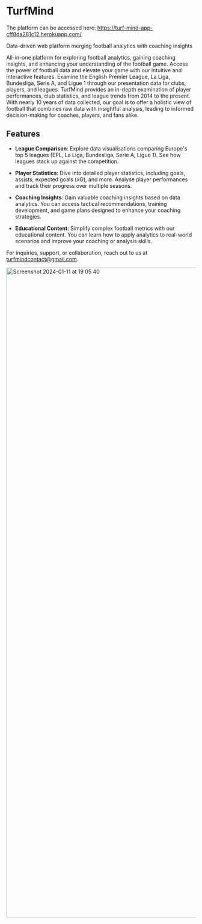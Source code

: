 # TurfMind

The platform can be accessed here: https://turf-mind-app-cff8da281c12.herokuapp.com/

Data-driven web platform merging football analytics with coaching insights


All-in-one platform for exploring football analytics, gaining coaching insights, and enhancing your understanding of the football game. Access the power of football data and elevate your game with our intuitive and interactive features. Examine the English Premier League, La Liga, Bundesliga, Serie A, and Ligue 1 through our presentation data for clubs, players, and leagues. TurfMind provides an in-depth examination of player performances, club statistics, and league trends from 2014 to the present. With nearly 10 years of data collected, our goal is to offer a holistic view of football that combines raw data with insightful analysis, leading to informed decision-making for coaches, players, and fans alike. 

## Features

- **League Comparison**: Explore data visualisations comparing Europe's top 5 leagues (EPL, La Liga, Bundesliga, Serie A, Ligue 1). See how leagues stack up against the competition.

- **Player Statistics**: Dive into detailed player statistics, including goals, assists, expected goals (xG), and more. Analyse player performances and track their progress over multiple seasons.

- **Coaching Insights**: Gain valuable coaching insights based on data analytics. You can access tactical recommendations, training development, and game plans designed to enhance your coaching strategies.

- **Educational Content**: Simplify complex football metrics with our educational content. You can learn how to apply analytics to real-world scenarios and improve your coaching or analysis skills.

For inquiries, support, or collaboration, reach out to us at turfmindcontact@gmail.com.

<img width="1728" alt="Screenshot 2024-01-11 at 19 05 40" src="https://github.com/mhsendur/TurfMind-football-stats-coaching/assets/120842010/d24fe90c-438c-400f-af0d-141b785c22b1">
